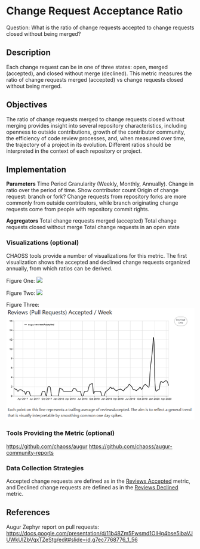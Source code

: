 # Change Request Acceptance Ratio

Question: What is the ratio of change requests accepted to change requests closed without being merged?

## Description
Each change request can be in one of three states: open, merged (accepted), and closed without merge (declined). This metric measures the ratio of change requests merged (accepted) vs change requests closed without being merged.

## Objectives
The ratio of change requests merged to change requests closed without merging provides insight into several repository characteristics, including openness to outside contributions, growth of the contributor community, the efficiency of code review processes, and, when measured over time, the trajectory of a project in its evolution. Different ratios should be interpreted in the context of each repository or project.

## Implementation
**Parameters**
Time Period Granularity (Weekly, Monthly, Annually). Change in ratio over the period of time.
Show contributor count
Origin of change request: branch or fork? Change requests from repository forks are more commonly from outside contributors, while branch originating change requests come from people with repository commit rights.

**Aggregators**
Total change requests merged (accepted)
Total change requests closed without merge
Total change requests in an open state

### Visualizations (optional)

CHAOSS tools provide a number of visualizations for this metric. The first visualization shows the accepted and declined change requests organized annually, from which ratios can be derived.


Figure One:
![](images/closed_pr_volume.png)

Figure Two:
![](images/review_week.png)

Figure Three:
![](images/reviews_accepted_week.png)

### Tools Providing the Metric (optional)
https://github.com/chaoss/augur
https://github.com/chaoss/augur-community-reports


### Data Collection Strategies

Accepted change requests are defined as in the [Reviews Accepted](https://github.com/chaoss/wg-evolution/blob/master/metrics/Reviews_Accepted.md) metric, and
Declined change requests are defined as in the [Reviews Declined](https://github.com/chaoss/wg-evolution/blob/master/metrics/Reviews_Accepted.md) metric.


## References
Augur Zephyr report on pull requests: https://docs.google.com/presentation/d/11b48Zm5Fwsmd1OIHg4bse5ibaVJUWkUIZbVqxTZeStg/edit#slide=id.g7ec7768776_1_56
